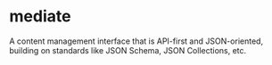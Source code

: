 mediate
=======
A content management interface that is API-first and JSON-oriented, building on standards like JSON Schema, JSON Collections, etc.
